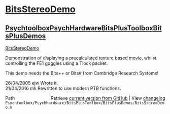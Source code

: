 # [BitsStereoDemo](BitsStereoDemo)
## [Psychtoolbox](Psychtoolbox)[PsychHardware](PsychHardware)[BitsPlusToolbox](BitsPlusToolbox)[BitsPlusDemos](BitsPlusDemos)

[BitsStereoDemo](BitsStereoDemo)  
  
Demonstration of displaying a precalculated texture based movie, whilst  
controlling the FE1 goggles using a Tlock packet.  
  
This demo needs the Bits++ or Bits\# from Cambridge Research Systems!  
  
26/04/2005  ejw  Wrote it.  
21/04/2016  mk   Rewritten to use modern PTB functions.  




<div class="code_header" style="text-align:right;">
  <span style="float:left;">Path&nbsp;&nbsp;</span> <span class="counter">Retrieve <a href=
  "https://raw.github.com/Psychtoolbox-3/Psychtoolbox-3/beta/Psychtoolbox/PsychHardware/BitsPlusToolbox/BitsPlusDemos/BitsStereoDemo.m">current version from GitHub</a> | View <a href=
  "https://github.com/Psychtoolbox-3/Psychtoolbox-3/commits/beta/Psychtoolbox/PsychHardware/BitsPlusToolbox/BitsPlusDemos/BitsStereoDemo.m">changelog</a></span>
</div>
<div class="code">
  <code>Psychtoolbox/PsychHardware/BitsPlusToolbox/BitsPlusDemos/BitsStereoDemo.m</code>
</div>

